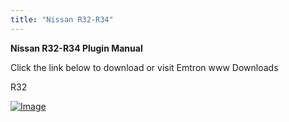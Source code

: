 ```yaml
---
title: "Nissan R32-R34"
---
```


**Nissan R32-R34 Plugin Manual**&nbsp;


Click the link below to download or visit Emtron www Downloads


R32

[![Image](</lib/NewItem676.png>)](<https://emtron.world/download/2564/> "target=\"\_blank\"")

